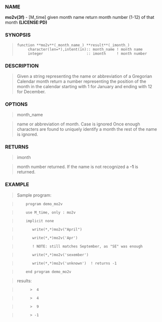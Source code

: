 ### NAME

**mo2v(3f)** \- [M_time] given month name return month number (1-12) of that month **(LICENSE:PD)**

### SYNOPSIS

>
>     function **mo2v**(_month_name_) **result**(_imonth_)
>          character(len=*),intent(in):: month_name ! month name
>          integer                    :: imonth     ! month number

### DESCRIPTION

> Given a string representing the name or abbreviation of a Gregorian Calendar
month return a number representing the position of the month in the calendar
starting with 1 for January and ending with 12 for December.

### OPTIONS

> month_name

> name or abbreviation of month. Case is ignored Once enough characters are
found to uniquely identify a month the rest of the name is ignored.

### RETURNS

> imonth

> month number returned. If the name is not recognized a **-1** is returned.

### EXAMPLE

> Sample program:

>  
>  
>         program demo_mo2v

>         use M_time, only : mo2v

>         implicit none

>            write(*,*)mo2v("April")

>            write(*,*)mo2v('Apr')

>            ! NOTE: still matches September, as "SE" was enough

>            write(*,*)mo2v('sexember')

>            write(*,*)mo2v('unknown')  ! returns -1

>         end program demo_mo2v

>  
>  
>  
>

> results:

>  
>  
>           >  4

>           >  4

>           >  9

>           > -1

>  
>  
>  

